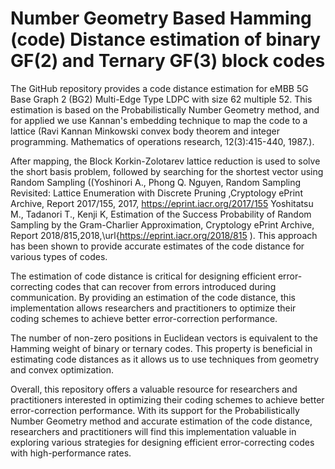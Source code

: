 # Number Geometry Based Hamming (code) Distance estimation of binary GF(2) and Ternary GF(3) block codes


The GitHub repository provides a code distance estimation for eMBB 5G Base Graph 2 (BG2) Multi-Edge Type LDPC with size 62 multiple 52. This estimation is based on the Probabilistically Number Geometry method, and for applied we use Kannan's embedding technique to map the code to a lattice (Ravi Kannan  Minkowski convex body theorem and integer programming. Mathematics of operations research, 12(3):415-440, 1987.).

After mapping, the Block Korkin-Zolotarev lattice reduction is used to solve the short basis problem, followed by searching for the shortest vector using Random Sampling ((Yoshinori A., Phong Q. Nguyen, Random Sampling Revisited: Lattice Enumeration with Discrete Pruning ,Cryptology ePrint Archive, Report 2017/155, 2017, https://eprint.iacr.org/2017/155 Yoshitatsu M., Tadanori T., Kenji K, Estimation of the Success Probability of Random Sampling by the Gram-Charlier Approximation, Cryptology ePrint Archive, Report 2018/815,2018,\url{https://eprint.iacr.org/2018/815 ). This approach has been shown to provide accurate estimates of the code distance for various types of codes.

The estimation of code distance is critical for designing efficient error-correcting codes that can recover from errors introduced during communication. By providing an estimation of the code distance, this implementation allows researchers and practitioners to optimize their coding schemes to achieve better error-correction performance.

The number of non-zero positions in Euclidean vectors is equivalent to the Hamming weight of binary or ternary codes. This property is beneficial in estimating code distances as it allows us to use techniques from geometry and convex optimization.

Overall, this repository offers a valuable resource for researchers and practitioners interested in optimizing their coding schemes to achieve better error-correction performance. With its support for the Probabilistically Number Geometry method and accurate estimation of the code distance, researchers and practitioners will find this implementation valuable in exploring various strategies for designing efficient error-correcting codes with high-performance rates.




